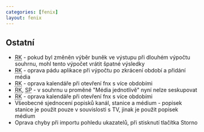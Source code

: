 ```yaml
---
categories: [fenix]
layout: fenix
---
```

## Ostatní
<ul>
<li><abbr title="Reachové křivky">RK</abbr> - pokud byl změněn výběr buněk ve výstupu při dlouhém výpočtu souhrnu, mohl tento výpočet vrátit špatné výsledky</li>
<li><abbr title="Reachové křivky">RK</abbr> - oprava pádu aplikace při výpočtu po zkrácení období a přidání média</li>
<li><abbr title="Reachové křivky">RK</abbr> - oprava kalendáře při otevření fnx s více obdobími</li>

<li><abbr title="Reachové křivky">RK</abbr>, <abbr title="Strategický plán">SP</abbr> - v souhrnu u proměné "Média jednotlivě" nyní nelze seskupovat</li>
<li><abbr title="Reachové křivky">RK</abbr> - oprava kalendáře při otevření fnx s více obdobími</li>

<li>Všeobecné sjednocení popisků kanál, stanice a médium - popisek stanice je použit pouze v souvislosti s TV, jinak je použit popisek médium</li>
<li>Oprava chyby při importu pohledu ukazatelů, při stisknutí tlačítka Storno</li>
</ul>